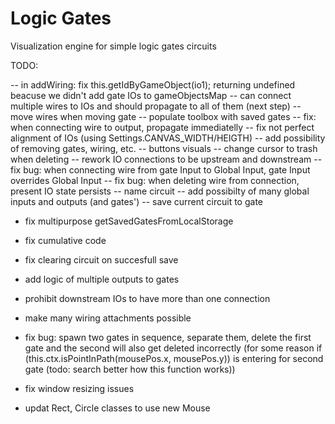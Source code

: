 # Logic Gates

Visualization engine for simple logic gates circuits

TODO:

-- in addWiring: fix this.getIdByGameObject(io1); returning undefined beacuse we didn't add gate IOs to gameObjectsMap
-- can connect multiple wires to IOs and should propagate to all of them (next step)
-- move wires when moving gate
-- populate toolbox with saved gates
-- fix: when connecting wire to output, propagate immediatelly
-- fix not perfect alignment of IOs (using Settings.CANVAS_WIDTH/HEIGTH)
-- add possibility of removing gates, wiring, etc.
-- buttons visuals
-- change cursor to trash when deleting
-- rework IO connections to be upstream and downstream
-- fix bug: when connecting wire from gate Input to Global Input, gate Input overrides Global Input
-- fix bug: when deleting wire from connection, present IO state persists
-- name circuit
-- add possibilty of many global inputs and outputs (and gates')
-- save current circuit to gate

-   fix multipurpose getSavedGatesFromLocalStorage
-   fix cumulative code
-   fix clearing circuit on succesfull save
-   add logic of multiple outputs to gates
-   prohibit downstream IOs to have more than one connection
-   make many wiring attachments possible

-   fix bug: spawn two gates in sequence, separate them, delete the first gate and the second will also get deleted incorrectly (for some reason if (this.ctx.isPointInPath(mousePos.x, mousePos.y)) is entering for second gate (todo: search better how this function works))
-   fix window resizing issues
-   updat Rect, Circle classes to use new Mouse
